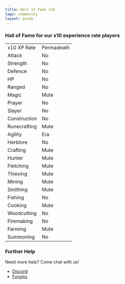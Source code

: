 ```yaml
---
title: Hall of Fame x10
tags: community
layout: guide
---
```


### Hall of Fame for our x10 experience rate players

<table class="tableForFame">
  <tr class="trForFame" id="x5">
    <td class="tdForFame">x10 XP Rate</td>
    <td class="tdForFame">Permadeath</td>
  </tr>
  <tr class="trForFame">
    <td class="tdForFame">Attack</td>
    <td class="tdForFame">No</td>
  </tr>
  <tr class="trForFame">
    <td class="tdForFame">Strength</td>
    <td class="tdForFame">No</td>
  </tr>
  <tr class="trForFame">
    <td class="tdForFame">Defence</td>
    <td class="tdForFame">No</td>
  </tr>
  <tr class="trForFame">
    <td class="tdForFame">HP</td>
    <td class="tdForFame">No</td>
  </tr>
  <tr class="trForFame">
    <td class="tdForFame">Ranged</td>
    <td class="tdForFame">No</td>
  </tr>
  <tr class="trForFame">
    <td class="tdForFame">Magic</td>
    <td class="tdForFame">Mute</td>
  </tr>
  <tr class="trForFame">
    <td class="tdForFame">Prayer</td>
    <td class="tdForFame">No</td>
  </tr>
  <tr class="trForFame">
    <td class="tdForFame">Slayer</td>
    <td class="tdForFame">No</td>
  </tr>
  <tr class="trForFame">
    <td class="tdForFame">Construction</td>
    <td class="tdForFame">No</td>
  </tr>
  <tr class="trForFame">
    <td class="tdForFame">Runecrafting</td>
    <td class="tdForFame">Mute</td>
  </tr>
  <tr class="trForFame">
    <td class="tdForFame">Agility</td>
    <td class="tdForFame">Era</td>
  </tr>
  <tr class="trForFame">
    <td class="tdForFame">Herblore</td>
    <td class="tdForFame">No</td>
  </tr>
  <tr class="trForFame">
    <td class="tdForFame">Crafting</td>
    <td class="tdForFame">Mute</td>
  </tr>
  <tr class="trForFame">
    <td class="tdForFame">Hunter</td>
    <td class="tdForFame">Mute</td>
  </tr>
  <tr class="trForFame">
    <td class="tdForFame">Fletching</td>
    <td class="tdForFame">Mute</td>
  </tr>
  <tr class="trForFame">
    <td class="tdForFame">Thieving</td>
    <td class="tdForFame">Mute</td>
  </tr>
  <tr class="trForFame">
    <td class="tdForFame">Mining</td>
    <td class="tdForFame">Mute</td>
  </tr>
  <tr class="trForFame">
    <td class="tdForFame">Smithing</td>
    <td class="tdForFame">Mute</td>
  </tr>
  <tr class="trForFame">
    <td class="tdForFame">Fishing</td>
    <td class="tdForFame">No</td>
  </tr>
  <tr class="trForFame">
    <td class="tdForFame">Cooking</td>
    <td class="tdForFame">Mute</td>
  </tr>
  <tr class="trForFame">
    <td class="tdForFame">Woodcutting</td>
    <td class="tdForFame">No</td>
  </tr>
  <tr class="trForFame">
    <td class="tdForFame">Firemaking</td>
    <td class="tdForFame">No</td>
  </tr>
  <tr class="trForFame">
    <td class="tdForFame">Farming</td>
    <td class="tdForFame">Mute</td>
  </tr>
  <tr class="trForFame">
    <td class="tdForFame">Summoning</td>
    <td class="tdForFame">No</td>
  </tr>
</table>

### Further Help

Need more help? Come chat with us!

<div class="article_theme_1">
  <ul class="further">
    <li><a href="https://discord.gg/43YPGND">Discord</a></li>
    <li><a href="https://forum.2009scape.org/">Forums</a></li>
  </ul>
</div>
